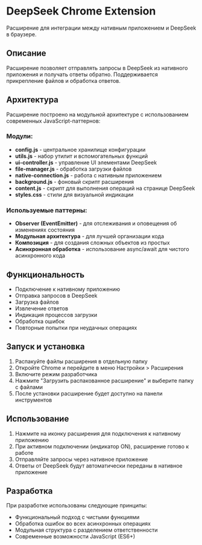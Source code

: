 # DeepSeek Chrome Extension

Расширение для интеграции между нативным приложением и DeepSeek в браузере.

## Описание

Расширение позволяет отправлять запросы в DeepSeek из нативного приложения и получать ответы обратно. Поддерживается прикрепление файлов и обработка ответов.

## Архитектура

Расширение построено на модульной архитектуре с использованием современных JavaScript-паттернов:

### Модули:

- **config.js** - центральное хранилище конфигурации
- **utils.js** - набор утилит и вспомогательных функций
- **ui-controller.js** - управление UI элементами DeepSeek
- **file-manager.js** - обработка загрузки файлов
- **native-connection.js** - работа с нативным приложением
- **background.js** - фоновый скрипт расширения
- **content.js** - скрипт для выполнения операций на странице DeepSeek
- **styles.css** - стили для визуальной индикации

### Используемые паттерны:

- **Observer (EventEmitter)** - для отслеживания и оповещения об изменениях состояния
- **Модульная архитектура** - для лучшей организации кода
- **Композиция** - для создания сложных объектов из простых
- **Асинхронная обработка** - использование async/await для чистого асинхронного кода

## Функциональность

- Подключение к нативному приложению
- Отправка запросов в DeepSeek
- Загрузка файлов
- Извлечение ответов
- Индикация процессов загрузки
- Обработка ошибок
- Повторные попытки при неудачных операциях

## Запуск и установка

1. Распакуйте файлы расширения в отдельную папку
2. Откройте Chrome и перейдите в меню Настройки > Расширения
3. Включите режим разработчика
4. Нажмите "Загрузить распакованное расширение" и выберите папку с файлами
5. После установки расширение будет доступно на панели инструментов

## Использование

1. Нажмите на иконку расширения для подключения к нативному приложению
2. При активном подключении (индикатор ON), расширение готово к работе
3. Отправляйте запросы через нативное приложение
4. Ответы от DeepSeek будут автоматически переданы в нативное приложение

## Разработка

При разработке использованы следующие принципы:
- Функциональный подход с чистыми функциями
- Обработка ошибок во всех асинхронных операциях
- Модульная структура с разделением ответственности
- Современные возможности JavaScript (ES6+) 